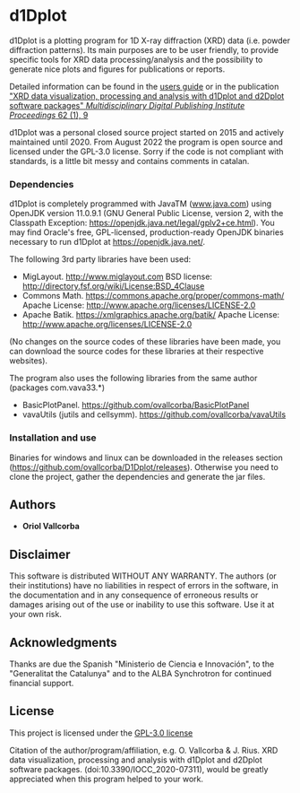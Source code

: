 # d1Dplot

d1Dplot is a plotting program for 1D X-ray diffraction (XRD) data (i.e. powder diffraction patterns). Its main purposes are to be user friendly, to provide specific tools for XRD data processing/analysis and the possibility to generate nice plots and figures for publications or reports.

Detailed information can be found in the [users guide](d1Dplot_userguide.pdf) or in the publication ["XRD data visualization, processing and analysis with d1Dplot and d2Dplot software packages" *Multidisciplinary Digital Publishing Institute Proceedings* 62 (1), 9](https://www.mdpi.com/2504-3900/62/1/9)

d1Dplot was a personal closed source project started on 2015 and actively maintained until 2020. From August 2022 the program is open source and licensed under the GPL-3.0 license. Sorry if the code is not compliant with standards, is a little bit messy and contains comments in catalan.

### Dependencies

d1Dplot is completely programmed with JavaTM (www.java.com) using OpenJDK version 11.0.9.1 (GNU General Public License, version 2, with the Classpath Exception: https://openjdk.java.net/legal/gplv2+ce.html). You may find Oracle's free, GPL-licensed, production-ready OpenJDK binaries necessary to run d1Dplot at https://openjdk.java.net/.

The following 3rd party libraries have been used:
- MigLayout. http://www.miglayout.com
    BSD license: http://directory.fsf.org/wiki/License:BSD_4Clause
- Commons Math. https://commons.apache.org/proper/commons-math/
    Apache License: http://www.apache.org/licenses/LICENSE-2.0
- Apache Batik. https://xmlgraphics.apache.org/batik/
    Apache License: http://www.apache.org/licenses/LICENSE-2.0

(No changes on the source codes of these libraries have been made, you can download the source codes for these libraries at their respective websites).

The program also uses the following libraries from the same author (packages com.vava33.*)

- BasicPlotPanel. https://github.com/ovallcorba/BasicPlotPanel
- vavaUtils (jutils and cellsymm). https://github.com/ovallcorba/vavaUtils

### Installation and use

Binaries for windows and linux can be downloaded in the releases section (https://github.com/ovallcorba/D1Dplot/releases). Otherwise you need to clone the project, gather the dependencies and generate the jar files.

## Authors

  - **Oriol Vallcorba**

## Disclaimer

This software is distributed WITHOUT ANY WARRANTY. The authors (or their institutions) have no liabilities in respect of errors in the software, in the documentation and in any consequence of erroneous results or damages arising out of the use or inability to use this software. Use it at your own risk.

## Acknowledgments 

Thanks are due the Spanish "Ministerio de Ciencia e Innovación", to the "Generalitat the Catalunya" and to the ALBA Synchrotron for continued financial support.

## License

This project is licensed under the [GPL-3.0 license](LICENSE.txt)

Citation of the author/program/affiliation, e.g. O. Vallcorba & J. Rius. XRD data visualization, processing and analysis with d1Dplot and d2Dplot software packages. (doi:10.3390/IOCC_2020-07311), would be greatly appreciated when this program helped to your work.